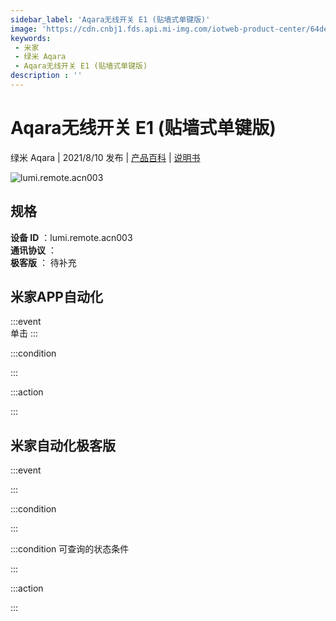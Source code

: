 ```yaml
---
sidebar_label: 'Aqara无线开关 E1 (贴墙式单键版)'
image: 'https://cdn.cnbj1.fds.api.mi-img.com/iotweb-product-center/64de0437ae61e78bf4e2324b8ba4cb8e_a5b77920c41e27a0a7751fea6a87bb9e_E1-2.2.png?GalaxyAccessKeyId=AKVGLQWBOVIRQ3XLEW&Expires=9223372036854775807&Signature=QhT+4ZDQt2scUkz+FyxSAcK2cBs='
keywords: 
 - 米家
 - 绿米 Aqara
 - Aqara无线开关 E1 (贴墙式单键版)
description : ''
---
```

# Aqara无线开关 E1 (贴墙式单键版)

绿米 Aqara | 2021/8/10 发布 | [产品百科](https://home.mi.com/webapp/content/baike/product/index.html?model=lumi.remote.acn003/) | [说明书](https://home.mi.com/views/introduction.html?model=lumi.remote.acn003&region=cn)

![lumi.remote.acn003](https://cdn.cnbj1.fds.api.mi-img.com/iotweb-product-center/64de0437ae61e78bf4e2324b8ba4cb8e_a5b77920c41e27a0a7751fea6a87bb9e_E1-2.2.png?GalaxyAccessKeyId=AKVGLQWBOVIRQ3XLEW&Expires=9223372036854775807&Signature=QhT+4ZDQt2scUkz+FyxSAcK2cBs=)

## 规格  
> 
**设备 ID** ：lumi.remote.acn003  
**通讯协议** ：  
**极客版**  ： 待补充 


## 米家APP自动化  

:::event  
单击
:::

:::condition  

:::

:::action   

:::

## 米家自动化极客版  

:::event  

:::

:::condition  

:::

:::condition 可查询的状态条件  

:::

:::action  

:::

        
